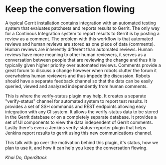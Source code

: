 # Keep the conversation flowing

A typical Gerrit installation contains integration with an automated
testing system that evaluates patchsets and reports results to Gerrit.
The only way for a Continous Integration system to report results
to Gerrit is by posting a review as a comment.  The problem with this
workflow is that automated reviews and human reviews are stored as one
piece of data (comments).  Human reviews are inherently different than
automated reviews.  Human reviews have more meaning to other human
reviewers, it serves as a conversation between people that are
reviewing the change and thus it is typically given higher priority
over automated reviews.  Comments provide a great forum to discuss a
change however when robots clutter the forum it overwhelms human
reviewers and thus impede the discussion.  Robots should have
a separate feedback channel so that the data can be easily queried,
viewed and analyzed independently from human comments.

This is where the verify-status plugin may help. It creates a separate
"verify-status" channel for automated system to report test results.
It provides a set of SSH commands and REST endpoints allowing easy
integration with any CI system.  It allows the verify-status data to be
stored in the Gerrit database or on a completely separate database.
It provides a set of UI components to view the data independent of
Gerrit comments.  Lastly there's even a Jenkins verify-status-reporter
plugin that helps Jenkins report results to gerrit using this new
communications channel.

This talk with go over the motivation behind this plugin, it's status,
how we plan to use it, and how it can help you keep the conversation
flowing.

*Khai Do, OpenStack*
